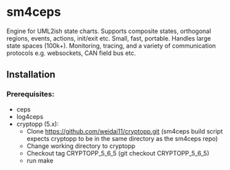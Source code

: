 # sm4ceps
Engine for UML2ish state charts. Supports composite states, orthogonal regions, events, actions, init/exit etc. Small, fast, portable. Handles large state spaces (100k+). Monitoring, tracing, and a variety of communication protocols e.g. websockets, CAN field bus etc.

## Installation

### Prerequisites:
* ceps
* log4ceps
* cryptopp (5.x):
  * Clone https://github.com/weidai11/cryptopp.git (sm4ceps build script expects cryptopp to be in the same directory as the sm4ceps repo) 
  * Change working directory to cryptopp
  * Checkout tag CRYPTOPP_5_6_5 (git checkout CRYPTOPP_5_6_5)
  * run make
  
